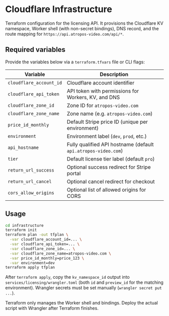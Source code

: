 # Cloudflare Infrastructure

Terraform configuration for the licensing API. It provisions the Cloudflare KV
namespace, Worker shell (with non-secret bindings), DNS record, and the
route mapping for `https://api.atropos-video.com/api/*`.

## Required variables

Provide the variables below via a `terraform.tfvars` file or CLI flags:

| Variable | Description |
| --- | --- |
| `cloudflare_account_id` | Cloudflare account identifier |
| `cloudflare_api_token` | API token with permissions for Workers, KV, and DNS |
| `cloudflare_zone_id` | Zone ID for `atropos-video.com` |
| `cloudflare_zone_name` | Zone name (e.g. `atropos-video.com`) |
| `price_id_monthly` | Default Stripe price ID (unique per environment) |
| `environment` | Environment label (`dev`, `prod`, etc.) |
| `api_hostname` | Fully qualified API hostname (default `api.atropos-video.com`) |
| `tier` | Default license tier label (default `pro`) |
| `return_url_success` | Optional success redirect for Stripe portal |
| `return_url_cancel` | Optional cancel redirect for checkout |
| `cors_allow_origins` | Optional list of allowed origins for CORS |

## Usage

```bash
cd infrastructure
terraform init
terraform plan -out tfplan \
  -var cloudflare_account_id=... \
  -var cloudflare_api_token=... \
  -var cloudflare_zone_id=... \
  -var cloudflare_zone_name=atropos-video.com \
  -var price_id_monthly=price_123 \
  -var environment=dev
terraform apply tfplan
```

After `terraform apply`, copy the `kv_namespace_id` output into
`services/licensing/wrangler.toml` (both `id` and `preview_id` for the matching
environment). Wrangler secrets must be set manually (`wrangler secret put ...`).

Terraform only manages the Worker shell and bindings. Deploy the actual script
with Wrangler after Terraform finishes.

